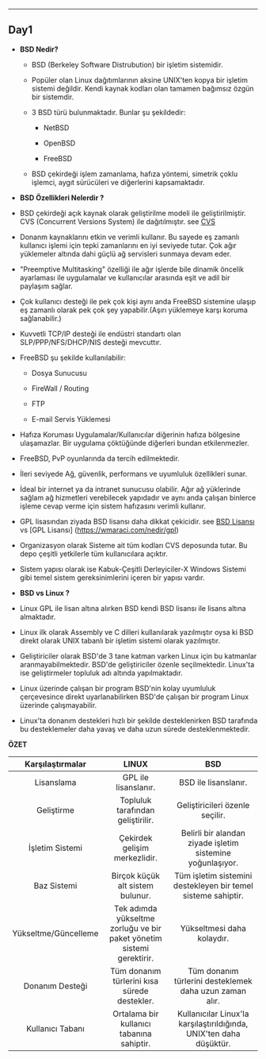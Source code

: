 ﻿----
## Day1


- **BSD Nedir?**
   - BSD (Berkeley Software Distrubution) bir işletim sistemidir.

   - Popüler olan Linux dağıtımlarının aksine UNIX'ten kopya bir işletim sistemi değildir. Kendi kaynak kodları olan tamamen bağımsız özgün bir sistemdir.

   - 3 BSD türü bulunmaktadır. Bunlar şu şekildedir:
      - NetBSD

      - OpenBSD
      - FreeBSD

   - BSD çekirdeği işlem zamanlama, hafıza yöntemi, simetrik çoklu işlemci, aygıt sürücüleri ve diğerlerini kapsamaktadır.


- **BSD Özellikleri Nelerdir ?**
 - BSD çekirdeği açık kaynak olarak geliştirilme modeli ile geliştirilmiştir. CVS (Concurrent	Versions System) ile dağıtılmıştır. see [CVS](https://whatis.techtarget.com/definition/Concurrent-Versions-System-CVS)

 - Donanm kaynaklarını etkin ve verimli kullanır. Bu sayede eş zamanlı kullanıcı işlemi için tepki zamanlarını en iyi seviyede tutar. Çok ağır yüklemeler altında dahi güçlü ağ servisleri sunmaya devam eder.

 - "Preemptive Multitasking" özelliği ile ağır işlerde bile dinamik öncelik ayarlaması ile uygulamalar ve kullanıcılar arasında eşit ve adil bir paylaşım sağlar.

 - Çok kullanıcı desteği ile pek çok kişi aynı anda FreeBSD sistemine ulaşıp eş zamanlı olarak pek çok şey yapabilir.(Aşırı yüklemeye karşı koruma sağlanabilir.)

 - Kuvvetli TCP/IP desteği ile endüstri standartı olan SLP/PPP/NFS/DHCP/NIS desteği mevcuttır.

 - FreeBSD şu şekilde kullanılabilir:

     * Dosya Sunucusu  
     * FireWall / Routing 

     * FTP 
     * E-mail Servis Yüklemesi
 
 - Hafıza Koruması Uygulamalar/Kullanıcılar diğerinin hafıza bölgesine ulaşamazlar. Bir uygulama çöktüğünde diğerleri bundan etkilenmezler.

- FreeBSD, PvP oyunlarında da tercih edilmektedir.

- İleri seviyede Ağ, güvenlik, performans ve uyumluluk özellikleri sunar.

- İdeal bir internet ya da intranet sunucusu olabilir. Ağır ağ yüklerinde sağlam ağ hizmetleri verebilecek yapıdadır ve aynı anda çalışan binlerce işleme cevap verme için sistem hafızasını verimli kullanır.

- GPL lisasından ziyada BSD lisansı daha dikkat çekicidir. see [BSD Lisansı](http://ozgurlisanslar.org.tr/bsd/) vs [GPL Lisansı] (https://wmaraci.com/nedir/gpl)

- Organizasyon olarak Sisteme ait tüm kodları CVS deposunda tutar. Bu depo çeşitli yetkilerle tüm kullanıcılara açıktır.

- Sistem yapısı olarak ise Kabuk-Çeşitli Derleyiciler-X Windows Sistemi gibi temel sistem gereksinimlerini içeren bir yapısı vardır.

- **BSD vs Linux ?**

 - Linux GPL ile lisan altına alırken BSD kendi BSD lisansı ile lisans altına almaktadır.

 - Linux ilk olarak Assembly ve C dilleri kullanılarak yazılmıştır oysa ki BSD direkt olarak UNIX tabanlı bir işletim sistemi olarak yazılmıştır.

 - Geliştiriciler olarak BSD'de 3 tane katman varken Linux için bu katmanlar aranmayabilmektedir. BSD'de geliştiriciler özenle seçilmektedir. Linux'ta ise geliştirmeler topluluk adı altında yapılmaktadır. 

 - Linux üzerinde çalışan bir program BSD'nin kolay uyumluluk çerçevesince direkt uyarlanabilirken BSD'de çalışan bir program Linux üzerinde çalışmayabilir.
 
 - Linux'ta donanım destekleri hızlı bir şekilde desteklenirken BSD tarafında bu desteklemeler daha yavaş ve daha uzun sürede desteklenmektedir.

**ÖZET** 

| Karşılaştırmalar   |      LINUX      |  BSD |
|:----------:|:-------------:|:------:|
| Lisanslama |  GPL ile lisanslanır. | BSD ile lisanslanır. |
| Geliştirme |    Topluluk tarafından geliştirilir.   |   Geliştiricileri özenle seçilir. |
| İşletim Sistemi | Çekirdek gelişim merkezlidir. |    Belirli bir alandan ziyade işletim sistemine yoğunlaşıyor. |
| Baz Sistemi | Birçok küçük alt sistem bulunur. |    Tüm işletim sistemini destekleyen bir temel sisteme sahiptir. |
| Yükseltme/Güncelleme | Tek adımda yükseltme zorluğu ve bir paket yönetim sistemi gerektirir. |    Yükseltmesi daha kolaydır. |
| Donanım Desteği | Tüm donanım türlerini kısa sürede destekler. |    Tüm donanım türlerini desteklemek daha uzun zaman alır. |
| Kullanıcı Tabanı | Ortalama bir kullanıcı tabanına sahiptir. |    Kullanıcılar Linux'la karşılaştırıldığında, UNIX'ten daha düşüktür. |



